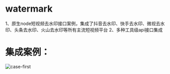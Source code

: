 # watermark
1、原生node短视频去水印接口案例，集成了抖音去水印、快手去水印、微视去水印、头条去水印、火山去水印等所有主流短视频平台
2、多种工具级api接口集成

# 集成案例：

![case-first](https://user-images.githubusercontent.com/28079638/117528376-738e5e80-b004-11eb-817f-a8241b45ceab.png)

